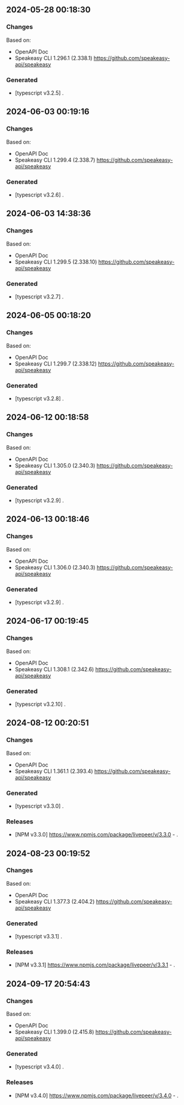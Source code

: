 

## 2024-05-28 00:18:30
### Changes
Based on:
- OpenAPI Doc  
- Speakeasy CLI 1.296.1 (2.338.1) https://github.com/speakeasy-api/speakeasy
### Generated
- [typescript v3.2.5] .

## 2024-06-03 00:19:16
### Changes
Based on:
- OpenAPI Doc  
- Speakeasy CLI 1.299.4 (2.338.7) https://github.com/speakeasy-api/speakeasy
### Generated
- [typescript v3.2.6] .

## 2024-06-03 14:38:36
### Changes
Based on:
- OpenAPI Doc  
- Speakeasy CLI 1.299.5 (2.338.10) https://github.com/speakeasy-api/speakeasy
### Generated
- [typescript v3.2.7] .

## 2024-06-05 00:18:20
### Changes
Based on:
- OpenAPI Doc  
- Speakeasy CLI 1.299.7 (2.338.12) https://github.com/speakeasy-api/speakeasy
### Generated
- [typescript v3.2.8] .

## 2024-06-12 00:18:58
### Changes
Based on:
- OpenAPI Doc  
- Speakeasy CLI 1.305.0 (2.340.3) https://github.com/speakeasy-api/speakeasy
### Generated
- [typescript v3.2.9] .

## 2024-06-13 00:18:46
### Changes
Based on:
- OpenAPI Doc  
- Speakeasy CLI 1.306.0 (2.340.3) https://github.com/speakeasy-api/speakeasy
### Generated
- [typescript v3.2.9] .

## 2024-06-17 00:19:45
### Changes
Based on:
- OpenAPI Doc  
- Speakeasy CLI 1.308.1 (2.342.6) https://github.com/speakeasy-api/speakeasy
### Generated
- [typescript v3.2.10] .

## 2024-08-12 00:20:51
### Changes
Based on:
- OpenAPI Doc  
- Speakeasy CLI 1.361.1 (2.393.4) https://github.com/speakeasy-api/speakeasy
### Generated
- [typescript v3.3.0] .
### Releases
- [NPM v3.3.0] https://www.npmjs.com/package/livepeer/v/3.3.0 - .

## 2024-08-23 00:19:52
### Changes
Based on:
- OpenAPI Doc  
- Speakeasy CLI 1.377.3 (2.404.2) https://github.com/speakeasy-api/speakeasy
### Generated
- [typescript v3.3.1] .
### Releases
- [NPM v3.3.1] https://www.npmjs.com/package/livepeer/v/3.3.1 - .

## 2024-09-17 20:54:43
### Changes
Based on:
- OpenAPI Doc  
- Speakeasy CLI 1.399.0 (2.415.8) https://github.com/speakeasy-api/speakeasy
### Generated
- [typescript v3.4.0] .
### Releases
- [NPM v3.4.0] https://www.npmjs.com/package/livepeer/v/3.4.0 - .